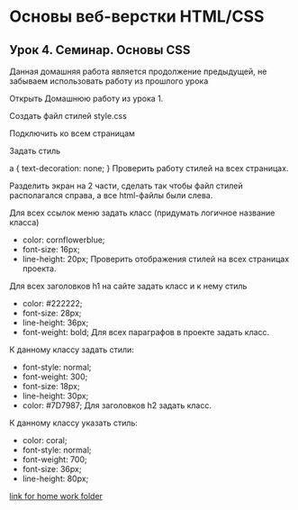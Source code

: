 # Основы веб-верстки HTML/CSS

## Урок 4. Семинар. Основы CSS

Данная домашняя работа является продолжение предыдущей, не забываем использовать работу из прошлого урока

Открыть Домашнюю работу из урока 1.

Создать файл стилей style.css

Подключить ко всем страницам

Задать стиль

a {
    text-decoration: none;
}
Проверить работу стилей на всех страницах.

Разделить экран на 2 части, сделать так чтобы файл стилей располагался справа, а все html-файлы были слева.

Для всех ссылок меню задать класс (придумать логичное название класса)

* color: cornflowerblue;
* font-size: 16px;
* line-height: 20px;
Проверить отображения стилей на всех страницах проекта.

Для всех заголовков h1 на сайте задать класс и к нему стиль

* color: #222222;
* font-size: 28px;
* line-height: 36px;
* font-weight: bold;
Для всех параграфов в проекте задать класс.

К данному классу задать стили:

* font-style: normal;
* font-weight: 300;
* font-size: 18px;
* line-height: 30px;
* color: #7D7987;
Для заголовков h2 задать класс.

К данному классу указать стиль:

* color: coral;
* font-style: normal;
* font-weight: 700;
* font-size: 36px;
* line-height: 80px;

[link for home work folder](./lesson_1/home_work/)
